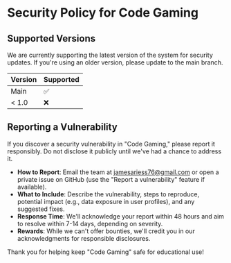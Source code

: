 # Security Policy for Code Gaming

## Supported Versions
We are currently supporting the latest version of the system for security updates. If you're using an older version, please update to the main branch.

| Version | Supported          |
|---------|--------------------|
| Main    | :white_check_mark: |
| < 1.0   | :x:                |

## Reporting a Vulnerability
If you discover a security vulnerability in "Code Gaming," please report it responsibly. Do not disclose it publicly until we've had a chance to address it.

- **How to Report**: Email the team at jamesariess76@gmail.com or open a private issue on GitHub (use the "Report a vulnerability" feature if available).
- **What to Include**: Describe the vulnerability, steps to reproduce, potential impact (e.g., data exposure in user profiles), and any suggested fixes.
- **Response Time**: We'll acknowledge your report within 48 hours and aim to resolve within 7-14 days, depending on severity.
- **Rewards**: While we can't offer bounties, we'll credit you in our acknowledgments for responsible disclosures.

Thank you for helping keep "Code Gaming" safe for educational use!
